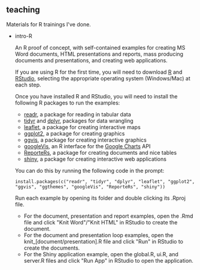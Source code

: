 ## teaching

Materials for R trainings I've done.

* intro-R

    An R proof of concept, with self-contained examples for creating MS Word documents, HTML presentations and reports, mass producing documents and presentations, and creating web applications.

    If you are using R for the first time, you will need to download [R](https://mirrors.nics.utk.edu/cran/) and [RStudio](https://www.rstudio.com/products/rstudio/download2/), selecting the appropriate operating system (Windows/Mac) at each step.

    Once you have installed R and RStudio, you will need to install the following R packages to run the examples:

    * [readr](https://github.com/hadley/readr), a package for reading in tabular data
    * [tidyr](https://blog.rstudio.org/2014/07/22/introducing-tidyr) and [dplyr](https://cran.rstudio.com/web/packages/dplyr/vignettes/introduction.html), packages for data wrangling
    * [leaflet](https://rstudio.github.io/leaflet), a package for creating interactive maps
    * [ggplot2](http://ggplot2.org), a package for creating graphics
    * [ggvis](http://ggvis.rstudio.com), a package for creating interactive graphics
    * [googleVis](https://github.com/mages/googleVis), an R interface for the [Google Charts](https://developers.google.com/chart/) API
    * [ReporteRs](http://davidgohel.github.io/ReporteRs), a package for creating documents and nice tables
    * [shiny](http://shiny.rstudio.com), a package for creating interactive web applications

    You can do this by running the following code in the prompt:

    `install.packages(c("readr", "tidyr", "dplyr", "leaflet", "ggplot2", "ggvis", "ggthemes", "googleVis", "ReporteRs", "shiny"))`

    Run each example by opening its folder and double clicking its .Rproj file. 

    * For the document, presentation and report examples, open the .Rmd file and click "Knit Word"/"Knit HTML" in RStudio to create the document.
    * For the document and presentation loop examples, open the knit_[document/presentation].R file and click "Run" in RStudio to create the documents.
    * For the Shiny application example, open the global.R, ui.R, and server.R files and click "Run App" in RStudio to open the application.
